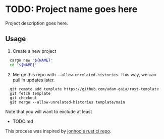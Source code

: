 <div class="oranda-hide">

# TODO: Project name goes here

</div>

Project description goes here.

## Usage

1. Create a new project

```bash
  cargo new "${NAME}"
  cd "${NAME}"
```

2. Merge this repo with `--allow-unrelated-histories`. This way, we can pull in updates later.

```
  git remote add template https://github.com/adam-gaia/rust-template
  git fetch template
  git checkout
  git merge --allow-unrelated-histories template/main
```

Note that you will want to exclude at least

- TODO.md

This process was inspired by [jonhoo's rust ci repo](https://github.com/jonhoo/rust-ci-conf/blob/main/.github/DOCS.md).
